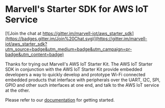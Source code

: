 # Marvell's Starter SDK for AWS IoT Service

[![Join the chat at https://gitter.im/marvell-iot/aws_starter_sdk](https://badges.gitter.im/Join%20Chat.svg)](https://gitter.im/marvell-iot/aws_starter_sdk?utm_source=badge&utm_medium=badge&utm_campaign=pr-badge&utm_content=badge)

Thanks for trying out Marvell's AWS IoT Starter Kit. The AWS IoT Starter SDK in conjunction with the AWS IoT Starter Kit provide embedded developers a way to quickly develop and prototype Wi-Fi connected embedded products that interface with peripherals over the UART, I2C, SPI, GPIO and other such interfaces at one end, and talk to the AWS IoT service at the other.

Please refer to our [documentation](http://marvell-iot.github.io) for getting started.
